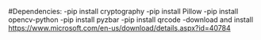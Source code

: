#Dependencies:
-pip install cryptography
-pip install Pillow
-pip install opencv-python
-pip install pyzbar
-pip install qrcode
-download and install https://www.microsoft.com/en-us/download/details.aspx?id=40784
